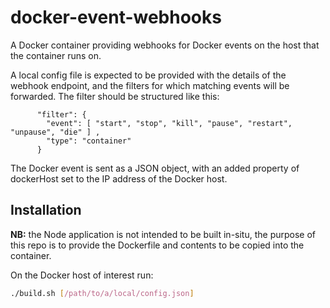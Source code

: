 # docker-event-webhooks
A Docker container providing webhooks for Docker events on the host that the container runs on.

A local config file is expected to be provided with the details of the webhook endpoint, and the filters for which matching events will be forwarded.  The filter should be structured like this:

```
      "filter": {
        "event": [ "start", "stop", "kill", "pause", "restart", "unpause", "die" ] ,
        "type": "container"
      }
```

The Docker event is sent as a JSON object, with an added property of dockerHost set to the IP address of the Docker host.

## Installation

__NB:__ the Node application is not intended to be built in-situ, the purpose of this repo is to provide the Dockerfile and contents to be copied into the container.

On the Docker host of interest run:

```bash
./build.sh [/path/to/a/local/config.json]
```